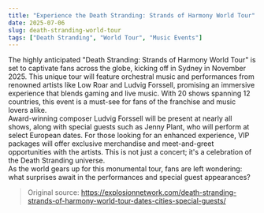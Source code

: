```yaml
---
title: "Experience the Death Stranding: Strands of Harmony World Tour"  
date: 2025-07-06  
slug: death-stranding-world-tour  
tags: ["Death Stranding", "World Tour", "Music Events"]  
---  
```

The highly anticipated "Death Stranding: Strands of Harmony World Tour" is set to captivate fans across the globe, kicking off in Sydney in November 2025. This unique tour will feature orchestral music and performances from renowned artists like Low Roar and Ludvig Forssell, promising an immersive experience that blends gaming and live music. With 20 shows spanning 12 countries, this event is a must-see for fans of the franchise and music lovers alike.  
Award-winning composer Ludvig Forssell will be present at nearly all shows, along with special guests such as Jenny Plant, who will perform at select European dates. For those looking for an enhanced experience, VIP packages will offer exclusive merchandise and meet-and-greet opportunities with the artists. This is not just a concert; it's a celebration of the Death Stranding universe.  
As the world gears up for this monumental tour, fans are left wondering: what surprises await in the performances and special guest appearances?
> Original source: https://explosionnetwork.com/death-stranding-strands-of-harmony-world-tour-dates-cities-special-guests/